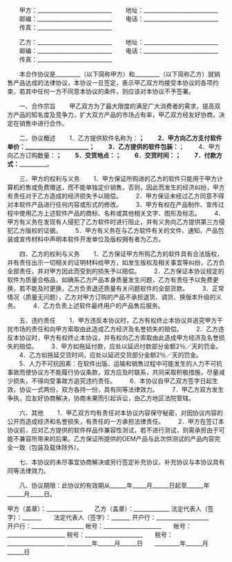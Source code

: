 
 


　　甲方：___________________________
　　地址：___________________________
　　邮编：___________________________
　　电话：___________________________
　　传真：___________________________


　　乙方：___________________________
　　地址：___________________________
　　邮编：___________________________
　　电话：___________________________
　　传真：___________________________


　　本合作协议是_________（以下简称甲方）和_________（以下简称乙方）就销售产品达成的法律协议，本协议一旦签定，表示甲乙双方均接受本协议的各项约束，若其中任何一方不同意本协议的条件，则应该对本协议不予签署。


　　一、合作宗旨
　　甲乙双方为了最大限度的满足广大消费者的需求，提高双方产品的知名度及竞争力，扩大双方产品的市场占有率，甲乙双方经友好协商，决定在销售中进行合作。


　　二、协议概述
　　1．乙方提供软件名称为：__________________________；
　　2．甲方向乙方支付软件单价：______________________；
　　3．乙方提供的软件包装：__________________________；
　　4．甲方向乙方订购数量：__________________________；
　　5．交货地点：____________________________________；
　　6．交货时间：____________________________________；
　　7．付款方式：____________________________________。


　　三、甲方的权利与义务
　　1．甲方保证所购进的乙方的软件只能用于甲方计算机的售或免费赠送，而不能单独定价销售，否则，因此而发生的经济纠纷，甲方有责任对于乙方造成的经济损失予以赔偿。
　　2．甲方保证未经过乙方同意不得对本软件产品进行任何内容或形式的修改。
　　3．甲方有权在产品制作、宣传过程中使用乙方上述软件产品的商标、名称或其他相关文字、图形及标志。
　　4．甲方有义务在发现有人侵犯了乙方软件时进行阻止，并有义务向乙方提供第三方侵犯乙方版权的证据。
　　5．甲方有义务在与乙方软件有关的文件、通知、产品包装或宣传材料中声明本软件开发单位及版权拥有者为乙方。


　　四、乙方的权利与义务
　　1．乙方保证甲方所购乙方的软件具有合法版权，并有责任出示一切相关的证明材料给甲方，如发生版权及相关事宜等纠纷，乙方负全部责任，并对甲方因此而受到的损失予以赔偿。
　　2．乙方保证本协议规定的软件为质量合格品，如确系乙方产品本身质量发生问题，乙方有责任予以免费更换，若不能及时更换，乙方负责退还质量有关问题软件的全部货款。
　　3．正常情况（质量无问题），乙方对甲方订购的产品不承担退货、调货、换版本升级的义务。
　　4．乙方负责上述软件最终用户的产品售后服务。


　　五、违约责任
　　1．甲方违反本协议时，乙方有权终止本协议并追究甲方干扰市场的责任和向甲方索取由此造成乙方经济及名誉损失的赔偿。
　　2．乙方违反本协议时，甲方有权终止本协议，并有权向乙方索取由此造成甲方经济及名誉损失的赔偿。
　　3．甲方如拖延付款，应处以延迟付款部分金额2％／天的罚金。
　　4．乙方如拖延交货时间，应处以延迟交货部分金额2％／天的罚金。
　　5．人力不可抗因素：在软件出版、运输和销售过程中可能发生的人力不可抗事故而使协议方不能履行协议条款，双方应及时联系，共同采取积极措施，尽量减少损失，不得向受事故方追究违约责任。
　　6．本协议自甲乙双方签字日起生效，协议一式两份，双方各持一份，具有同等法律效力。
　　7．甲乙方双方发生争执，应友好协商解决，协商未果而引起诉讼，由乙方地区法院管辖。


　　六、其他
　　1．甲乙双方均有责任对本协议内容保守秘密，对因协议内容的公开而造成经济和名誉损失，有责任的一方承担法律责任。
　　2．甲方在签订本协议前，应对乙方提供的软件样品作兼容性测试，若不进行测试，则需承担由于可能不兼容所带来的后果。乙方保证所提供的OEM产品与此次供测试的产品内容完全一致（包装及载体除外）。


　　七、本协议的未尽事宜协商解决或另行签定补充协议，补充协议与本协议具有同等法律效力。


　　八、协议期限：此协议的有效期从______年_____月______日起至______年______月_____日。


 



甲方（盖章）：_____________　　乙方（盖章）：_____________
法定代表人（签字）：_______　　法定代表人（签字）：_______
开户行：___________________　　开户行：___________________
帐号：_____________________　　帐号：_____________________
税号：_____________________　　税号：_____________________
_________年______月______日　　_________年______月______日
 


 

 
 
 
 
 
  


  
 

  


  


  
 
 
 
 

